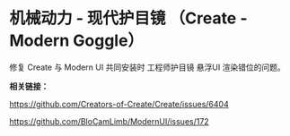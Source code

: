 # 机械动力 - 现代护目镜 （Create - Modern Goggle）
修复 Create 与 Modern UI 共同安装时 工程师护目镜 悬浮UI 渲染错位的问题。

**相关链接：**

https://github.com/Creators-of-Create/Create/issues/6404

https://github.com/BloCamLimb/ModernUI/issues/172

